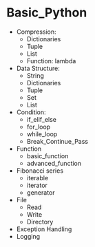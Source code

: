 # Basic_Python
- Compression:
  - Dictionaries
  - Tuple
  - List
  - Function: lambda
- Data Structure:
  - String
  - Dictionaries
  - Tuple
  - Set
  - List
- Condition:
  - if_elif_else
  - for_loop
  - while_loop
  - Break_Continue_Pass
- Function
  - basic_function
  - advanced_function
- Fibonacci series
  - iterable
  - iterator
  - generator
- File
  - Read
  - Write
  - Directory
- Exception Handling
- Logging
